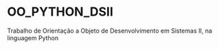 # OO_PYTHON_DSII
Trabalho de Orientação a Objeto de Desenvolvimento em Sistemas II, na linguagem Python

